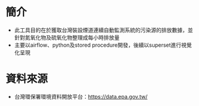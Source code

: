 # 簡介
* 此工具目的在於獲取台灣裝設煙道連續自動監測系統的污染源的排放數據，並針對氮氧化物及硫氧化物整理成每小時排放量
* 主要以airflow、python及stored procedure開發，後續以superset進行視覺化呈現
# 資料來源
* 台灣環保署環境資料開放平台：https://data.epa.gov.tw/

